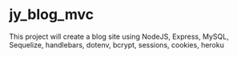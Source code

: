 # jy_blog_mvc
This project will create a blog site using NodeJS, Express, MySQL, Sequelize, handlebars, dotenv, bcrypt, sessions, cookies, heroku
